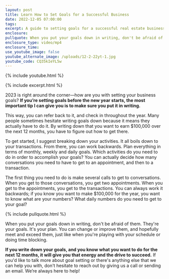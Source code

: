 ```yaml
---
layout: post
title: Learn How to Set Goals for a Successful Business
date: 2022-12-05 07:00:00
tags:
excerpt: A guide to setting goals for a successful real estate business in 2023.
enclosure:
pullquote: When you put your goals down in writing, don't be afraid of them.
enclosure_type: video/mp4
enclosure_time:
use_youtube_image: false
youtube_alternate_image: /uploads/12-2-22yt-1.jpg
youtube_code: CQ35kIeYL5w
---
```

{% include youtube.html %}

{% include excerpt.html %}

2023 is right around the corner—how are you with setting your business goals? **If you’re setting goals before the new year starts, the most important tip I can give you is to make sure you put it in writing.**

This way, you can refer back to it, and check in throughout the year. Many people sometimes hesitate writing goals down because it means they actually have to do it. By writing down that you want to earn $100,000 over the next 12 months, you have to figure out how to get there.

To get started, I suggest breaking down your activities. It all boils down to your transactions. From there, you can work backwards. Plan everything in terms of monthly, weekly and daily goals. Which activities do you need to do in order to accomplish your goals? You can actually decide how many conversations you need to have to get to an appointment, and then to a transaction.

The first thing you need to do is make several calls to get to conversations. When you get to those conversations, you get two appointments. When you get to the appointments, you get to the transactions. You can always work it backwards; if you know you want to make $100,000 for the year, you want to know what are your numbers? What daily numbers do you need to get to your goal?&nbsp;

{% include pullquote.html %}

When you put your goals down in writing, don't be afraid of them. They're your goals. It's your plan. You can change or improve them, and hopefully meet and exceed them, just like when you're playing with your schedule or doing time blocking.

**If you write down your goals, and you know what you want to do for the next 12 months, it will give you that energy and the drive to succeed.** If you'd like to talk more about goal setting or there's anything else that we can help you with, don't hesitate to reach out by giving us a call or sending an email. We’re always here to help\!